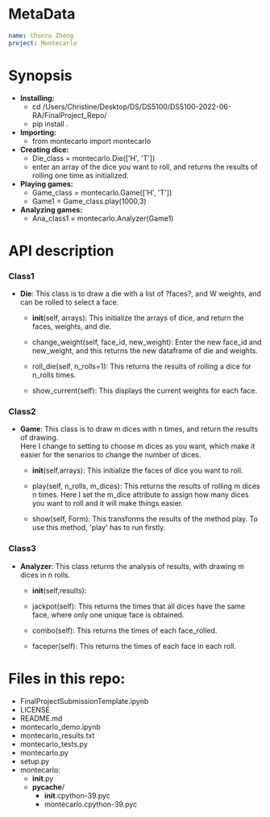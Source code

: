 # MetaData
```yaml
name: Chunru Zheng 
project: Montecarlo
```

# Synopsis
* **Installing:**
  - cd /Users/Christine/Desktop/DS/DS5100/DS5100-2022-06-RA/FinalProject_Repo/
  - pip install .
* **Importing:**
  - from montecarlo import montecarlo
* **Creating dice:**
  - Die_class = montecarlo.Die(['H', 'T'])
  - enter an array of the dice you want to roll, and returns the results of rolling one time as initialized.
* **Playing games:**
  - Game_class = montecarlo.Game(['H', 'T'])
  - Game1 = Game_class.play(1000,3)
* **Analyzing games:**
  - Ana_class1 = montecarlo.Analyzer(Game1)
  
# API description
### Class1
- **Die**: 
This class is to draw a die with a list of ?faces?, and W weights, and can be rolled to select a face. 

  - __init__(self, arrays):
  This initialize the arrays of dice, and return the faces, weights, and die.
    
  - change_weight(self, face_id, new_weight): 
  Enter the new face_id and new_weight, and this returns the new dataframe of die and weights. 
  
  - roll_die(self, n_rolls=1):
  This returns the results of rolling a dice for n_rolls times. 
  
  - show_current(self):
  This displays the current weights for each face. 

### Class2
* **Game**: 
This class is to draw m dices with n times, and return the results of drawing.    
Here I change to setting to choose m dices as you want, which make it easier for the senarios to change the number of dices.  
  
  - __init__(self,arrays):
   This initialize the faces of dice you want to roll.
   
  - play(self, n_rolls, m_dices):
   This returns the results of rolling m dices n times. Here I set the m_dice attribute to assign how many dices you want to roll and it will make things easier. 
   
  - show(self, Form):
   This transforms the results of the method play. To use this method, 'play' has to run firstly.

### Class3
* **Analyzer**: 
This class returns the analysis of results, with drawing m dices in n rolls.

  - __init__(self,results):
  
  - jackpot(self):
  This returns the times that all dices have the same face, where only one unique face is obtained.
  
  - combo(self):
  This returns the times of each face_rolled.
  
  - faceper(self):
  This returns the times of each face in each roll.

# Files in this repo:
- FinalProjectSubmissionTemplate.ipynb
- LICENSE
- README.md
- montecarlo_demo.ipynb
- montecarlo_results.txt
- montecarlo_tests.py
- montecarlo.py
- setup.py
- montecarlo:
  - __init__.py
  * __pycache__/
      * __init__.cpython-39.pyc
      * montecarlo.cpython-39.pyc





